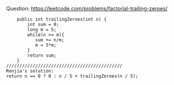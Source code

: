 Question: https://leetcode.com/problems/factorial-trailing-zeroes/
```
    public int trailingZeroes(int n) {
        int sum = 0;
        long m = 5;
        while(n >= m){
           sum += n/m; 
           m = 5*m;
        }
        return sum;
    }
////////////////////////////////////////////
Renjia's solution:
return n == 0 ? 0 : n / 5 + trailingZeroes(n / 5);
```
